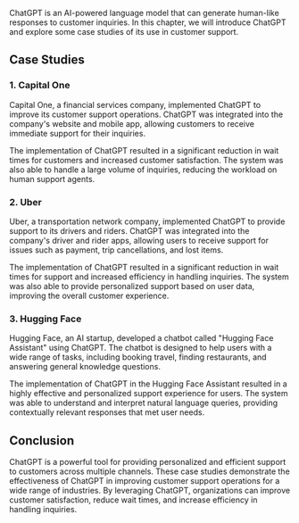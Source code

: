 
ChatGPT is an AI-powered language model that can generate human-like responses to customer inquiries. In this chapter, we will introduce ChatGPT and explore some case studies of its use in customer support.

Case Studies
------------

### 1. Capital One

Capital One, a financial services company, implemented ChatGPT to improve its customer support operations. ChatGPT was integrated into the company's website and mobile app, allowing customers to receive immediate support for their inquiries.

The implementation of ChatGPT resulted in a significant reduction in wait times for customers and increased customer satisfaction. The system was also able to handle a large volume of inquiries, reducing the workload on human support agents.

### 2. Uber

Uber, a transportation network company, implemented ChatGPT to provide support to its drivers and riders. ChatGPT was integrated into the company's driver and rider apps, allowing users to receive support for issues such as payment, trip cancellations, and lost items.

The implementation of ChatGPT resulted in a significant reduction in wait times for support and increased efficiency in handling inquiries. The system was also able to provide personalized support based on user data, improving the overall customer experience.

### 3. Hugging Face

Hugging Face, an AI startup, developed a chatbot called "Hugging Face Assistant" using ChatGPT. The chatbot is designed to help users with a wide range of tasks, including booking travel, finding restaurants, and answering general knowledge questions.

The implementation of ChatGPT in the Hugging Face Assistant resulted in a highly effective and personalized support experience for users. The system was able to understand and interpret natural language queries, providing contextually relevant responses that met user needs.

Conclusion
----------

ChatGPT is a powerful tool for providing personalized and efficient support to customers across multiple channels. These case studies demonstrate the effectiveness of ChatGPT in improving customer support operations for a wide range of industries. By leveraging ChatGPT, organizations can improve customer satisfaction, reduce wait times, and increase efficiency in handling inquiries.
